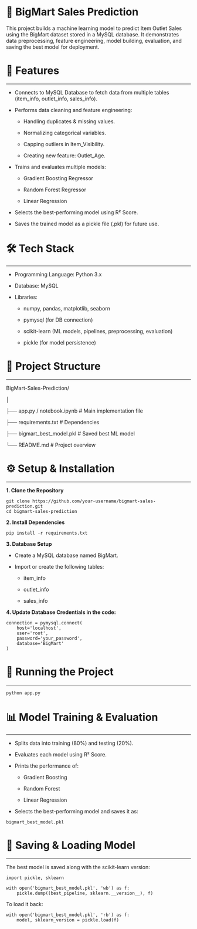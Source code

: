 # 🛒 BigMart Sales Prediction

This project builds a machine learning model to predict Item Outlet Sales using the BigMart dataset stored in a MySQL database. It demonstrates data preprocessing, feature engineering, model building, evaluation, and saving the best model for deployment.

# 📌 Features

---

* Connects to MySQL Database to fetch data from multiple tables (item_info, outlet_info, sales_info).

* Performs data cleaning and feature engineering:

   * Handling duplicates & missing values.

   * Normalizing categorical variables.

   * Capping outliers in Item_Visibility.

   * Creating new feature: Outlet_Age.

* Trains and evaluates multiple models:

   * Gradient Boosting Regressor

   * Random Forest Regressor

   * Linear Regression

* Selects the best-performing model using R² Score.

* Saves the trained model as a pickle file (.pkl) for future use.


# 🛠️ Tech Stack

---

* Programming Language: Python 3.x

* Database: MySQL

* Libraries:

   * numpy, pandas, matplotlib, seaborn

   * pymysql (for DB connection)

   * scikit-learn (ML models, pipelines, preprocessing, evaluation)

   * pickle (for model persistence)
 
# 📂 Project Structure

---
 
BigMart-Sales-Prediction/

│

├── app.py / notebook.ipynb   # Main implementation file

├── requirements.txt          # Dependencies

├── bigmart_best_model.pkl    # Saved best ML model

└── README.md                 # Project overview 

# ⚙️ Setup & Installation

---

**1. Clone the Repository**
```
git clone https://github.com/your-username/bigmart-sales-prediction.git
cd bigmart-sales-prediction
```

**2. Install Dependencies**
```
pip install -r requirements.txt

```

**3. Database Setup**

* Create a MySQL database named BigMart.

* Import or create the following tables:

  * item_info

  * outlet_info

  * sales_info

**4. Update Database Credentials in the code:**

```
connection = pymysql.connect(
    host='localhost',
    user='root',
    password='your_password',
    database='BigMart'
)

```

# 🚀 Running the Project

---

```
python app.py

```

# 📊 Model Training & Evaluation

---

* Splits data into training (80%) and testing (20%).

* Evaluates each model using R² Score.

* Prints the performance of:

  * Gradient Boosting

  * Random Forest

  * Linear Regression

* Selects the best-performing model and saves it as:

```
bigmart_best_model.pkl
```

# 💾 Saving & Loading Model

---

The best model is saved along with the scikit-learn version:

```
import pickle, sklearn

with open('bigmart_best_model.pkl', 'wb') as f:
    pickle.dump((best_pipeline, sklearn.__version__), f)

```

To load it back:

```
with open('bigmart_best_model.pkl', 'rb') as f:
    model, sklearn_version = pickle.load(f)
```



